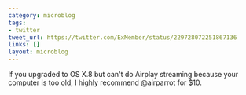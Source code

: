```yaml
---
category: microblog
tags:
- twitter
tweet_url: https://twitter.com/ExMember/status/229728072251867136
links: []
layout: microblog
---
```

If you upgraded to OS X.8 but can't do Airplay streaming because your computer is too old, I highly recommend @airparrot for $10.
